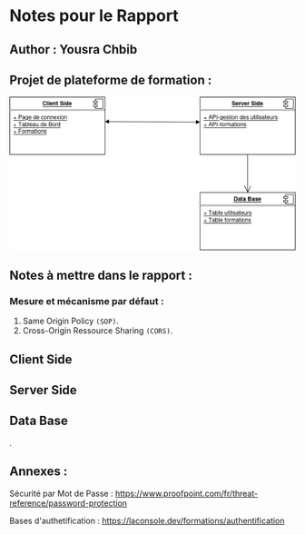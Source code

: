 # Notes pour le Rapport
## Author : Yousra Chbib
## Projet de plateforme de formation :
![Architecture](architecture.drawio.png)

## Notes à mettre dans le rapport : 
### Mesure et mécanisme par défaut : 
1. Same Origin Policy `(SOP)`.
2. Cross-Origin Ressource Sharing `(CORS)`.
## Client Side 

## Server Side
## Data Base
























.
## Annexes : 
Sécurité par Mot de Passe : 
https://www.proofpoint.com/fr/threat-reference/password-protection

Bases d'authetification : 
https://laconsole.dev/formations/authentification